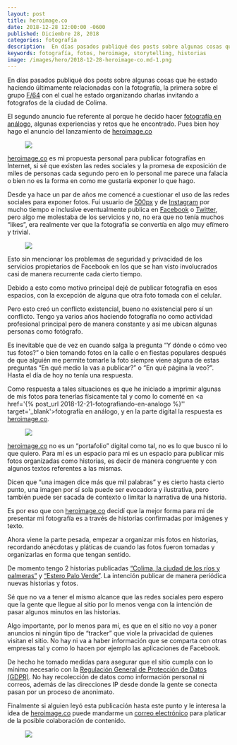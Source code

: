 ```yaml
---
layout: post
title: heroimage.co
date: 2018-12-28 12:00:00 -0600
published: Diciembre 28, 2018
categories: fotografía
description:  En días pasados publiqué dos posts sobre algunas cosas que he estado haciendo últimamente relacionadas con la fotografía, la primera sobre el grupo F/64
keywords: fotografía, fotos, heroimage, storytelling, historias
image: /images/hero/2018-12-28-heroimage-co.md-1.png
---
```

En días pasados publiqué dos posts sobre algunas cosas que he estado haciendo últimamente relacionadas con la fotografía, la primera sobre el grupo <a href='{% post_url 2018-12-10-f-64 %}' target='_blank'>F/64</a> con el cual he estado organizando charlas invitando a fotografos de la ciudad de Colima.


El segundo anuncio fue referente al porque he decido hacer <a href='{% post_url 2018-12-21-fotografiando-en-analogo %}' target='_blank'>fotografía en análogo</a>, algunas experiencias y retos que he encontrado. Pues bien hoy hago el anuncio del lanzamiento de <a href='https://www.heroimage.co' target='_blank'>heroimage.co</a>

<div class="gallery">
  <figure>
    <img src="{{ "/images/hero/2018-12-28-heroimage-co.md-1.png"}}" loading="lazy" />
  </figure>
</div>

<a href='https://www.heroimage.co' target='_blank'>heroimage.co</a> es mi propuesta personal para publicar fotografías en Internet, si sé que existen las redes sociales y la promesa de exposición de miles de personas cada segundo pero en lo personal me parece una falacia o bien no es la forma en como me gustaría exponer lo que hago.

Desde ya hace un par de años me comencé a cuestionar el uso de las redes sociales para exponer fotos. Fui usuario de <a href='https://500px.com/mario_chavez' target='_blank'>500px</a> y de <a href='https://www.instagram.com/mario_chavez/' target='_blank'>Instagram</a> por mucho tiempo e inclusive eventualmente publica en <a href='https://www.facebook.com/mario.chavez' target='_blank'>Facebook</a> o <a href='https://twitter.com/mario_chavez' target='_blank'>Twitter</a>, pero algo me molestaba de los servicios y no, no era que no tenía muchos “likes”, era realmente ver que la fotografía se convertía en algo muy efímero y trivial.

<div class="gallery">
  <figure>
    <img src="{{ "/images/hero/2018-12-28-heroimage-co.md-2.png"}}" loading="lazy" />
  </figure>
</div>

Esto sin mencionar los problemas de seguridad y privacidad de los servicios propietarios de Facebook en los que se han visto involucrados casi de manera recurrente cada cierto tiempo.

Debido a esto como motivo principal dejé de publicar fotografía en esos espacios, con la excepción de alguna que otra foto tomada con el celular.

Pero esto creó un conflicto existencial, bueno no existencial pero sí un conflicto. Tengo ya varios años haciendo fotografía no como actividad profesional principal pero de manera constante y así me ubican algunas personas como fotógrafo.

Es inevitable que de vez en cuando salga la pregunta “Y dónde o cómo veo tus fotos?” o bien tomando fotos en la calle o en fiestas populares después de que alguién me permite tomarle la foto siempre viene alguna de estas preguntas “En qué medio la vas a publicar?” o “En qué página la veo?”. Hasta el día de hoy no tenía una respuesta.


Como respuesta a tales situaciones es que he iniciado a imprimir algunas de mis fotos para tenerlas físicamente tal y como lo comenté en <a href='{% post_url 2018-12-21-fotografiando-en-analogo %}'' target='_blank'>fotografía en análogo</a>, y en la parte digital la respuesta es <a href='https://www.heroimage.co' target='_blank'>heroimage.co</a>.

<div class="gallery">
  <figure>
    <img src="{{ "/images/hero/2018-12-28-heroimage-co.md-3.png"}}" loading="lazy" />
  </figure>
</div>

<a href='https://www.heroimage.co' target='_blank'>heroimage.co</a> no es un “portafolio” digital como tal, no es lo que busco ni lo que quiero. Para mí es un espacio para mi es un espacio para publicar mis fotos organizadas como historias, es decir de manera congruente y con algunos textos referentes a las mismas.

Dicen que “una imagen dice más que mil palabras” y es cierto hasta cierto punto, una imagen por sí sola puede ser evocadora y ilustrativa, pero también puede ser sacada de contexto o limitar la narrativa de una historia.

Es por eso que con <a href='https://www.heroimage.co' target='_blank'>heroimage.co</a> decidí que la mejor forma para mi de presentar mi fotografía es a través de historias confirmadas por imágenes y texto.

Ahora viene la parte pesada, empezar a organizar mis fotos en historias, recordando anécdotas y pláticas de cuando las fotos fueron tomadas y organizarlas en forma que tengan sentido.

De momento tengo 2 historias publicadas <a href='https://www.heroimage.co/historias/colima-la-ciudad-de-los-rios-y-palmeras' target='_blank'>“Colima, la ciudad de los ríos y palmeras”</a> y <a href='https://www.heroimage.co/historias/estero-palo-verde' target='_blank'>“Estero Palo Verde”</a>. La intención publicar de manera periódica nuevas historias y fotos.

Sé que no va a tener el mismo alcance que las redes sociales pero espero que la gente que llegue al sitio por lo menos venga con la intención de pasar algunos minutos en las historias.

Algo importante, por lo menos para mí, es que en el sitio no voy a poner anuncios ni ningún tipo de “tracker” que viole la privacidad de quienes visitan el sitio. No hay ni va a haber información que se comparta con otras empresas tal y como lo hacen por ejemplo las aplicaciones de Facebook.

De hecho he tomado medidas para asegurar que el sitio cumpla con lo mínimo necesario con la <a href='https://eugdpr.org' target='_blank'>Regulación General de Protección de Datos (GDPR)</a>. No hay recolección de datos como información personal ni correos, además de las direcciones IP desde donde la gente se conecta pasan por un proceso de anonimato.

Finalmente si alguien leyó esta publicación hasta este punto y le interesa la idea de <a href='https://www.heroimage.co' target='_blank'>heroimage.co</a> puede mandarme un <a href='mailto://info@heroimage.co' target='_blank'>correo electrónico</a> para platicar de la posible colaboración de contenido.

<div class="gallery">
  <figure>
    <img src="{{ "/images/hero/2018-12-28-heroimage-co.md-4.png"}}" loading="lazy" />
  </figure>
</div>
